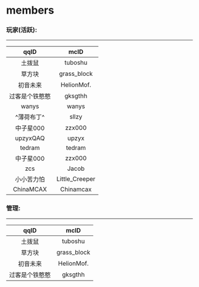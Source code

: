 # members

### 玩家(活跃): 

***

|    qqID   |       mcID      |
| :-------: | :-------------: |
|    土拨鼠    |     tuboshu     |
|    草方块    |   grass\_block  |
|    初音未来   |    HelionMof.   |
|  过客是个铁憨憨  |     gksgthh     |
|   wanys   |      wanys      |
|   ^薄荷布丁^  |      sllzy      |
|   中子星000  |      zzx000     |
|  upzyxQAQ |      upzyx      |
|   tedram  |      tedram     |
|   中子星000  |      zzx000     |
|    zcs    |      Jacob      |
|   小小苦力怕   | Little\_Creeper |
| ChinaMCAX |    Chinamcax    |

### 管理: 

***

|   qqID  |     mcID     |
| :-----: | :----------: |
|   土拨鼠   |    tuboshu   |
|   草方块   | grass\_block |
|   初音未来  |  HelionMof.  |
| 过客是个铁憨憨 |    gksgthh   |
